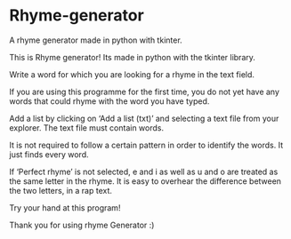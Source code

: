 # Rhyme-generator
A rhyme generator made in python with tkinter.

This is Rhyme generator!
Its made in python with the tkinter library.

Write a word for which you are looking for a rhyme in the text field.

If you are using this programme for the first time, 
you do not yet have any words that could rhyme with the word you have typed. 

Add a list by clicking on ‘Add a list (txt)’ and selecting a text file from your explorer. 
The text file must contain words.

It is not required to follow a certain pattern in order to identify the words. 
It just finds every word.

If ‘Perfect rhyme’ is not selected, e and i as well as u and o 
are treated as the same letter in the rhyme. It is easy to overhear 
the difference between the two letters, in a rap text.

Try your hand at this program!

Thank you for using rhyme Generator :)
